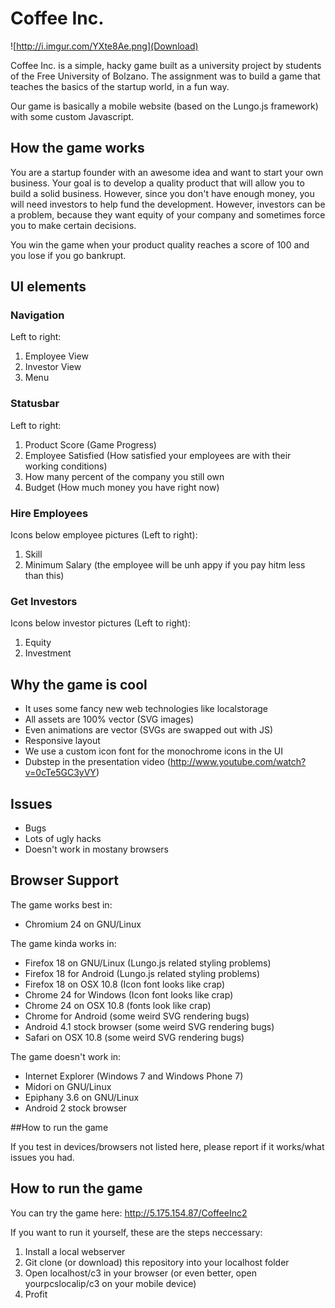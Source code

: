 Coffee Inc.
==========

![http://i.imgur.com/YXte8Ae.png](Download)

Coffee Inc. is a simple, hacky game built as a university project by students of the Free University of Bolzano.
The assignment was to build a game that teaches the basics of the startup world, in a fun way.

Our game is basically a mobile website (based on the Lungo.js framework) with some custom Javascript.

## How the game works
You are a startup founder with an awesome idea and want to start your own business. Your goal is to develop a quality product that will allow you to build a solid business.
However, since you don't have enough money, you will need investors to help fund the development. However, investors can be a problem, because they want equity of your company and sometimes force you to make certain decisions.

You win the game when your product quality reaches a score of 100 and you lose if you go bankrupt.

## UI elements
### Navigation
Left to right:

1. Employee View
2. Investor View
3. Menu

### Statusbar
Left to right: 

1. Product Score (Game Progress)
2. Employee Satisfied (How satisfied your employees are with their working conditions)
3. How many percent of the company you still own
4. Budget (How much money you have right now)

### Hire Employees
Icons below employee pictures (Left to right):

1. Skill
2. Minimum Salary (the employee will be unh appy if you pay hitm less than this)

### Get Investors
Icons below investor pictures (Left to right):

1. Equity
2. Investment


## Why the game is cool
* It uses some fancy new web technologies like localstorage
* All assets are 100% vector (SVG images)
* Even animations are vector (SVGs are swapped out with JS)
* Responsive layout
* We use a custom icon font for the monochrome icons in the UI
* Dubstep in the presentation video (http://www.youtube.com/watch?v=0cTe5GC3yVY)
 
## Issues 
* Bugs
* Lots of ugly hacks
* Doesn't work in mostany browsers

## Browser Support
The game works best in:
* Chromium 24 on GNU/Linux

The game kinda works in:
* Firefox 18 on GNU/Linux (Lungo.js related styling problems)
* Firefox 18 for Android (Lungo.js related styling problems)
* Firefox 18 on OSX 10.8 (Icon font looks like crap)
* Chrome 24 for Windows (Icon font looks like crap)
* Chrome 24 on OSX 10.8 (fonts look like crap)
* Chrome for Android (some weird SVG rendering bugs)
* Android 4.1 stock browser (some weird SVG rendering bugs)
* Safari on OSX 10.8 (some weird SVG rendering bugs)

The game doesn't work in:
* Internet Explorer (Windows 7 and Windows Phone 7)
* Midori on GNU/Linux
* Epiphany 3.6 on GNU/Linux
* Android 2 stock browser


##How to run the game

If you test in devices/browsers not listed here, please report if it works/what issues you had.

## How to run the game
You can try the game here: http://5.175.154.87/CoffeeInc2

If you want to run it yourself, these are the steps neccessary:

1. Install a local webserver
2. Git clone (or download) this repository into your localhost folder
3. Open localhost/c3 in your browser (or even better, open yourpcslocalip/c3 on your mobile device)
4. Profit
